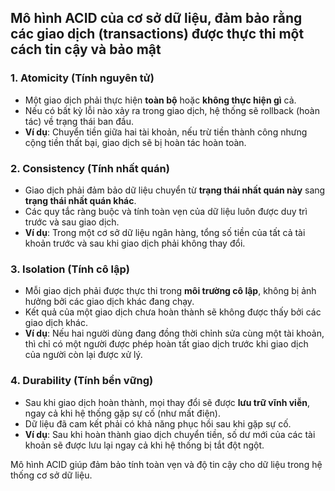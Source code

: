 ## Mô hình ACID của cơ sở dữ liệu, đảm bảo rằng các giao dịch (transactions) được thực thi một cách tin cậy và bảo mật

### 1. **Atomicity** (Tính nguyên tử)
- Một giao dịch phải thực hiện **toàn bộ** hoặc **không thực hiện gì** cả.
- Nếu có bất kỳ lỗi nào xảy ra trong giao dịch, hệ thống sẽ rollback (hoàn tác) về trạng thái ban đầu.
- **Ví dụ**: Chuyển tiền giữa hai tài khoản, nếu trừ tiền thành công nhưng cộng tiền thất bại, giao dịch sẽ bị hoàn tác hoàn toàn.

### 2. **Consistency** (Tính nhất quán)
- Giao dịch phải đảm bảo dữ liệu chuyển từ **trạng thái nhất quán này** sang **trạng thái nhất quán khác**.
- Các quy tắc ràng buộc và tính toàn vẹn của dữ liệu luôn được duy trì trước và sau giao dịch.
- **Ví dụ**: Trong một cơ sở dữ liệu ngân hàng, tổng số tiền của tất cả tài khoản trước và sau khi giao dịch phải không thay đổi.

### 3. **Isolation** (Tính cô lập)
- Mỗi giao dịch phải được thực thi trong **môi trường cô lập**, không bị ảnh hưởng bởi các giao dịch khác đang chạy.
- Kết quả của một giao dịch chưa hoàn thành sẽ không được thấy bởi các giao dịch khác.
- **Ví dụ**: Nếu hai người dùng đang đồng thời chỉnh sửa cùng một tài khoản, thì chỉ có một người được phép hoàn tất giao dịch trước khi giao dịch của người còn lại được xử lý.

### 4. **Durability** (Tính bền vững)
- Sau khi giao dịch hoàn thành, mọi thay đổi sẽ được **lưu trữ vĩnh viễn**, ngay cả khi hệ thống gặp sự cố (như mất điện).
- Dữ liệu đã cam kết phải có khả năng phục hồi sau khi gặp sự cố.
- **Ví dụ**: Sau khi hoàn thành giao dịch chuyển tiền, số dư mới của các tài khoản sẽ được lưu lại ngay cả khi hệ thống bị tắt đột ngột.

Mô hình ACID giúp đảm bảo tính toàn vẹn và độ tin cậy cho dữ liệu trong hệ thống cơ sở dữ liệu.